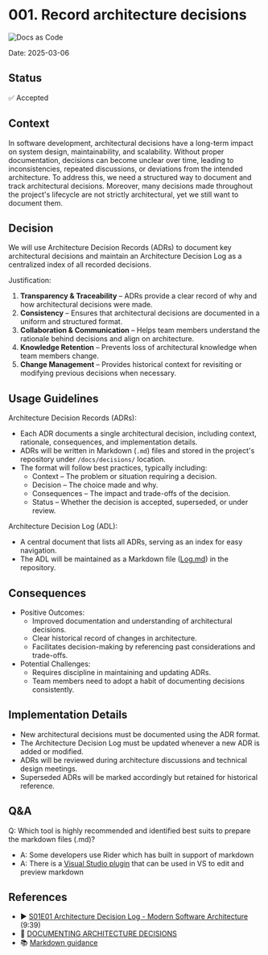 # 001. Record architecture decisions
![Docs as Code](https://img.shields.io/badge/Docs_as_Code-blue)

Date: 2025-03-06

## Status

✅ Accepted

## Context

In software development, architectural decisions have a long-term impact on system design, maintainability, and scalability.
Without proper documentation, decisions can become unclear over time, leading to inconsistencies, repeated discussions, or deviations from the intended architecture.
To address this, we need a structured way to document and track architectural decisions.
Moreover, many decisions made throughout the project's lifecycle are not strictly architectural, yet we still want to document them.

## Decision

We will use Architecture Decision Records (ADRs) to document key architectural decisions and maintain an Architecture Decision Log as a centralized index of all recorded decisions.

Justification:
1. **Transparency & Traceability** – ADRs provide a clear record of why and how architectural decisions were made.
2. **Consistency** – Ensures that architectural decisions are documented in a uniform and structured format.
3. **Collaboration & Communication** – Helps team members understand the rationale behind decisions and align on architecture.
4. **Knowledge Retention** – Prevents loss of architectural knowledge when team members change.
5. **Change Management** – Provides historical context for revisiting or modifying previous decisions when necessary.

## Usage Guidelines

Architecture Decision Records (ADRs):

* Each ADR documents a single architectural decision, including context, rationale, consequences, and implementation details.
* ADRs will be written in Markdown (`.md`) files and stored in the project's repository under `/docs/decisions/` location.
* The format will follow best practices, typically including:
  * Context – The problem or situation requiring a decision.
  * Decision – The choice made and why.
  * Consequences – The impact and trade-offs of the decision.
  * Status – Whether the decision is accepted, superseded, or under review.

Architecture Decision Log (ADL):
* A central document that lists all ADRs, serving as an index for easy navigation.
* The ADL will be maintained as a Markdown file ([Log.md](../Log.md)) in the repository.

## Consequences

* Positive Outcomes:
  * Improved documentation and understanding of architectural decisions.
  * Clear historical record of changes in architecture.
  * Facilitates decision-making by referencing past considerations and trade-offs.
* Potential Challenges:
  * Requires discipline in maintaining and updating ADRs.
  * Team members need to adopt a habit of documenting decisions consistently.

## Implementation Details

* New architectural decisions must be documented using the ADR format.
* The Architecture Decision Log must be updated whenever a new ADR is added or modified.
* ADRs will be reviewed during architecture discussions and technical design meetings.
* Superseded ADRs will be marked accordingly but retained for historical reference.

## Q&A

Q: Which tool is highly recommended and identified best suits to prepare the markdown files (.md)?
   * A: Some developers use Rider which has built in support of markdown
   * A: There is a [Visual Studio plugin](https://marketplace.visualstudio.com/items?itemName=MadsKristensen.MarkdownEditor64) that can be used in VS to edit and preview markdown

## References

* ▶️ [S01E01 Architecture Decision Log - Modern Software Architecture](https://www.youtube.com/watch?v=td3vERoL_KQ&ab_channel=SynergySoftwareArchitecture) (9:39)
* 📖 [DOCUMENTING ARCHITECTURE DECISIONS](http://thinkrelevance.com/blog/2011/11/15/documenting-architecture-decisions)
* 📚 [Markdown guidance](https://docs.microsoft.com/en-us/azure/devops/project/wiki/markdown-guidance?view=azure-devops)